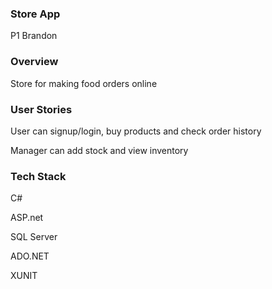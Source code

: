 ### Store App ###
P1 Brandon

### Overview ###
Store for making food orders online

### User Stories ###
User can signup/login, buy products and check order history

Manager can add stock and view inventory

### Tech Stack ###
C#

ASP.net

SQL Server

ADO.NET

XUNIT
